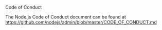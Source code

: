 Code of Conduct

The Node.js Code of Conduct document can be found at
https://github.com/nodejs/admin/blob/master/CODE_OF_CONDUCT.md
